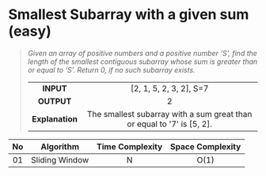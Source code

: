 # Smallest Subarray with a given sum (easy)

> *Given an array of positive numbers and a positive number ‘S’, find the length of the smallest contiguous subarray whose sum is greater than or equal to ‘S’. Return 0, if no such subarray exists.*
>
> |  |   |
> | :--------: | :---: |
> | **INPUT**  | [2, 1, 5, 2, 3, 2], S=7 |
> | **OUTPUT**   | 2 |
> | **Explanation** | The smallest subarray with a sum great than or equal to '7' is [5, 2]. |

 | No  | Algorithm | Time Complexity | Space Complexity |
 | :-: |:--------: | :-------------: | :--------------: |
 | 01  | Sliding Window | N | O(1) |
